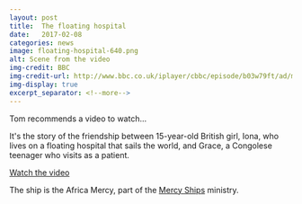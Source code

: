 ```yaml
---
layout: post
title:  The floating hospital
date:   2017-02-08
categories: news
image: floating-hospital-640.png
alt: Scene from the video
img-credit: BBC
img-credit-url: http://www.bbc.co.uk/iplayer/cbbc/episode/b03w79ft/ad/my-life-series-5-3-the-floating-hospital
img-display: true
excerpt_separator: <!--more-->
---
```

Tom recommends a video to watch...
<!--more-->

It's the story of the friendship between 15-year-old British girl, Iona, who lives on a floating hospital that sails the world, and Grace, a Congolese teenager who visits as a patient.

<a href="http://www.bbc.co.uk/iplayer/cbbc/episode/b03w79ft/ad/my-life-series-5-3-the-floating-hospital">Watch the video</a>

The ship is the Africa Mercy, part of the <a href="https://www.mercyships.org.uk/" target="_blank">Mercy Ships</a> ministry.